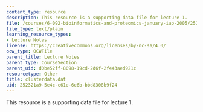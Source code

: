 ```yaml
---
content_type: resource
description: This resource is a supporting data file for lecture 1.
file: /courses/6-092-bioinformatics-and-proteomics-january-iap-2005/252321a95e4cc61e6e6bbbd8308b9f24_clusterdata.dat
file_type: text/plain
learning_resource_types:
- Lecture Notes
license: https://creativecommons.org/licenses/by-nc-sa/4.0/
ocw_type: OCWFile
parent_title: Lecture Notes
parent_type: CourseSection
parent_uid: d0be52ff-8098-19cd-2d6f-2f443aed921c
resourcetype: Other
title: clusterdata.dat
uid: 252321a9-5e4c-c61e-6e6b-bbd8308b9f24
---
```

This resource is a supporting data file for lecture 1.